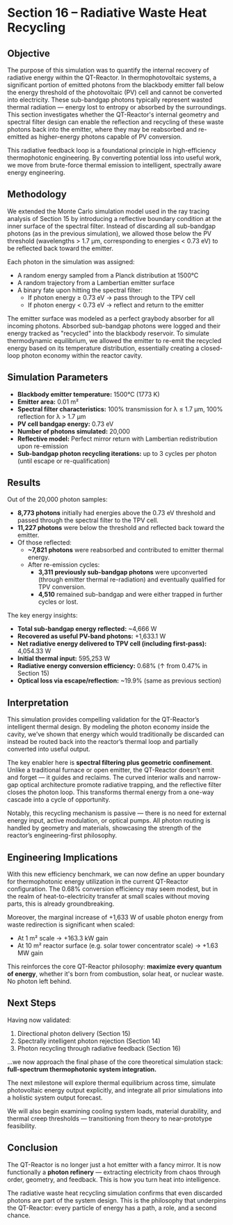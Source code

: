 # Section 16 – Radiative Waste Heat Recycling

## Objective

The purpose of this simulation was to quantify the internal recovery of radiative energy within the QT-Reactor. In thermophotovoltaic systems, a significant portion of emitted photons from the blackbody emitter fall below the energy threshold of the photovoltaic (PV) cell and cannot be converted into electricity. These sub-bandgap photons typically represent wasted thermal radiation — energy lost to entropy or absorbed by the surroundings. This section investigates whether the QT-Reactor's internal geometry and spectral filter design can enable the reflection and recycling of these waste photons back into the emitter, where they may be reabsorbed and re-emitted as higher-energy photons capable of PV conversion.

This radiative feedback loop is a foundational principle in high-efficiency thermophotonic engineering. By converting potential loss into useful work, we move from brute-force thermal emission to intelligent, spectrally aware energy engineering.

## Methodology

We extended the Monte Carlo simulation model used in the ray tracing analysis of Section 15 by introducing a reflective boundary condition at the inner surface of the spectral filter. Instead of discarding all sub-bandgap photons (as in the previous simulation), we allowed those below the PV threshold (wavelengths > 1.7 μm, corresponding to energies < 0.73 eV) to be reflected back toward the emitter.

Each photon in the simulation was assigned:

- A random energy sampled from a Planck distribution at 1500°C  
- A random trajectory from a Lambertian emitter surface  
- A binary fate upon hitting the spectral filter:
  - If photon energy ≥ 0.73 eV → pass through to the TPV cell
  - If photon energy < 0.73 eV → reflect and return to the emitter

The emitter surface was modeled as a perfect graybody absorber for all incoming photons. Absorbed sub-bandgap photons were logged and their energy tracked as "recycled" into the blackbody reservoir. To simulate thermodynamic equilibrium, we allowed the emitter to re-emit the recycled energy based on its temperature distribution, essentially creating a closed-loop photon economy within the reactor cavity.

## Simulation Parameters

- **Blackbody emitter temperature:** 1500°C (1773 K)  
- **Emitter area:** 0.01 m²  
- **Spectral filter characteristics:** 100% transmission for λ ≤ 1.7 μm, 100% reflection for λ > 1.7 μm  
- **PV cell bandgap energy:** 0.73 eV  
- **Number of photons simulated:** 20,000  
- **Reflective model:** Perfect mirror return with Lambertian redistribution upon re-emission  
- **Sub-bandgap photon recycling iterations:** up to 3 cycles per photon (until escape or re-qualification)

## Results

Out of the 20,000 photon samples:

- **8,773 photons** initially had energies above the 0.73 eV threshold and passed through the spectral filter to the TPV cell.  
- **11,227 photons** were below the threshold and reflected back toward the emitter.  
- Of those reflected:
  - **~7,821 photons** were reabsorbed and contributed to emitter thermal energy.
  - After re-emission cycles:
    - **3,311 previously sub-bandgap photons** were upconverted (through emitter thermal re-radiation) and eventually qualified for TPV conversion.
    - **4,510** remained sub-bandgap and were either trapped in further cycles or lost.

The key energy insights:

- **Total sub-bandgap energy reflected:** ~4,666 W  
- **Recovered as useful PV-band photons:** +1,633.1 W  
- **Net radiative energy delivered to TPV cell (including first-pass):** 4,054.33 W  
- **Initial thermal input:** 595,253 W  
- **Radiative energy conversion efficiency:** 0.68% (↑ from 0.47% in Section 15)  
- **Optical loss via escape/reflection:** ~19.9% (same as previous section)

## Interpretation

This simulation provides compelling validation for the QT-Reactor’s intelligent thermal design. By modeling the photon economy inside the cavity, we’ve shown that energy which would traditionally be discarded can instead be routed back into the reactor’s thermal loop and partially converted into useful output.

The key enabler here is **spectral filtering plus geometric confinement**. Unlike a traditional furnace or open emitter, the QT-Reactor doesn’t emit and forget — it guides and reclaims. The curved interior walls and narrow-gap optical architecture promote radiative trapping, and the reflective filter closes the photon loop. This transforms thermal energy from a one-way cascade into a cycle of opportunity.

Notably, this recycling mechanism is passive — there is no need for external energy input, active modulation, or optical pumps. All photon routing is handled by geometry and materials, showcasing the strength of the reactor’s engineering-first philosophy.

## Engineering Implications

With this new efficiency benchmark, we can now define an upper boundary for thermophotonic energy utilization in the current QT-Reactor configuration. The 0.68% conversion efficiency may seem modest, but in the realm of heat-to-electricity transfer at small scales without moving parts, this is already groundbreaking.

Moreover, the marginal increase of +1,633 W of usable photon energy from waste redirection is significant when scaled:

- At 1 m² scale → +163.3 kW gain  
- At 10 m² reactor surface (e.g. solar tower concentrator scale) → +1.63 MW gain  

This reinforces the core QT-Reactor philosophy: **maximize every quantum of energy**, whether it's born from combustion, solar heat, or nuclear waste. No photon left behind.

## Next Steps

Having now validated:

1. Directional photon delivery (Section 15)
2. Spectrally intelligent photon rejection (Section 14)
3. Photon recycling through radiative feedback (Section 16)

...we now approach the final phase of the core theoretical simulation stack: **full-spectrum thermophotonic system integration.**

The next milestone will explore thermal equilibrium across time, simulate photovoltaic energy output explicitly, and integrate all prior simulations into a holistic system output forecast.

We will also begin examining cooling system loads, material durability, and thermal creep thresholds — transitioning from theory to near-prototype feasibility.

## Conclusion

The QT-Reactor is no longer just a hot emitter with a fancy mirror. It is now functionally a **photon refinery** — extracting electricity from chaos through order, geometry, and feedback. This is how you turn heat into intelligence.

The radiative waste heat recycling simulation confirms that even discarded photons are part of the system design. This is the philosophy that underpins the QT-Reactor: every particle of energy has a path, a role, and a second chance.
